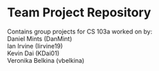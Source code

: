 # Team Project Repository
Contains group projects for CS 103a worked on by:\
Daniel Mints (DanMint)\
Ian Irvine (Iirvine19)\
Kevin Dai (KDai01)\
Veronika Belkina (vbelkina)
